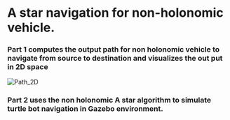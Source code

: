# A star navigation for non-holonomic vehicle.
 ### Part 1 computes the output path for non holonomic vehicle to navigate from source to destination and visualizes the out put in 2D space
 
 ![Path_2D](https://user-images.githubusercontent.com/13993518/165318826-c9e312ea-dd53-4705-8388-4660358e7960.gif)

 
 ### Part 2 uses the non holonomic A star algorithm to simulate turtle bot navigation in Gazebo environment.
